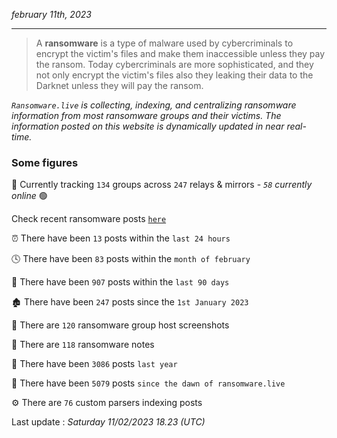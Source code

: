 _february 11th, 2023_

---

> A **ransomware** is a type of malware used by cybercriminals to encrypt the victim's files and make them inaccessible unless they pay the ransom. Today cybercriminals are more sophisticated, and they not only encrypt the victim's files also they leaking their data to the Darknet unless they will pay the ransom.


_`Ransomware.live` is collecting, indexing, and centralizing ransomware information from most ransomware groups and their victims. The information posted on this website is dynamically updated in near real-time._

### Some figures 

🔎 Currently tracking `134` groups across `247` relays & mirrors - _`58` currently online_ 🟢

Check recent ransomware posts [`here`](recentposts.md)


⏰ There have been `13` posts within the `last 24 hours`

🕓 There have been `83` posts within the `month of february`

📅 There have been `907` posts within the `last 90 days`

🏚 There have been `247` posts since the `1st January 2023`

📸 There are `120` ransomware group host screenshots

📝 There are `118` ransomware notes

🚀 There have been `3086` posts `last year`

🐣 There have been `5079` posts `since the dawn of ransomware.live`

⚙️ There are `76` custom parsers indexing posts



Last update : _Saturday 11/02/2023 18.23 (UTC)_


